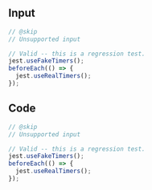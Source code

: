 
## Input

```javascript
// @skip
// Unsupported input

// Valid -- this is a regression test.
jest.useFakeTimers();
beforeEach(() => {
  jest.useRealTimers();
});

```

## Code

```javascript
// @skip
// Unsupported input

// Valid -- this is a regression test.
jest.useFakeTimers();
beforeEach(() => {
  jest.useRealTimers();
});

```
      